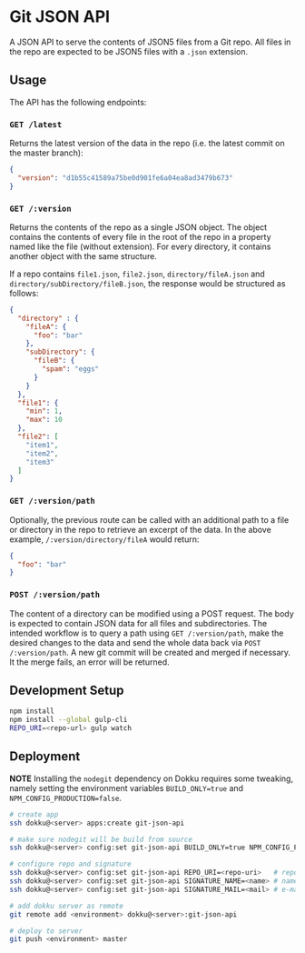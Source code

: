 # Git JSON API

A JSON API to serve the contents of JSON5 files from a Git repo. All files in the repo are expected to be JSON5 files with a `.json` extension.

## Usage

The API has the following endpoints:

### `GET /latest`

Returns the latest version of the data in the repo (i.e. the latest commit on the master branch):

```json
{
  "version": "d1b55c41589a75be0d901fe6a04ea8ad3479b673"
}
```

### `GET /:version`

Returns the contents of the repo as a single JSON object. The object contains the contents of every file in the root of the repo in a property named like the file (without extension). For every directory, it contains another object with the same structure.

If a repo contains `file1.json`, `file2.json`, `directory/fileA.json` and `directory/subDirectory/fileB.json`, the response would be structured as follows:

```json
{
  "directory" : {
    "fileA": {
      "foo": "bar"
    },
    "subDirectory": {
      "fileB": {
        "spam": "eggs"
      }
    }
  },
  "file1": {
    "min": 1,
    "max": 10
  },
  "file2": [
    "item1",
    "item2",
    "item3"
  ]
}
```

### `GET /:version/path`

Optionally, the previous route can be called with an additional path to a file or directory in the repo to retrieve an excerpt of the data. In the above example, `/:version/directory/fileA` would return:

```json
{
  "foo": "bar"
}
```

### `POST /:version/path`

The content of a directory can be modified using a POST request. The body is expected to contain JSON data for all files and subdirectories. The intended workflow is to query a path using `GET /:version/path`, make the desired changes to the data and send the whole data back via `POST /:version/path`. A new git commit will be created and merged if necessary. It the merge fails, an error will be returned.

## Development Setup

```bash
npm install
npm install --global gulp-cli
REPO_URI=<repo-url> gulp watch
```

## Deployment

**NOTE** Installing the `nodegit` dependency on Dokku requires some tweaking, namely setting the environment variables `BUILD_ONLY=true` and `NPM_CONFIG_PRODUCTION=false`.

```bash
# create app
ssh dokku@<server> apps:create git-json-api

# make sure nodegit will be build from source
ssh dokku@<server> config:set git-json-api BUILD_ONLY=true NPM_CONFIG_PRODUCTION=false

# configure repo and signature
ssh dokku@<server> config:set git-json-api REPO_URI=<repo-uri>   # repository to be served
ssh dokku@<server> config:set git-json-api SIGNATURE_NAME=<name> # name for generated commits
ssh dokku@<server> config:set git-json-api SIGNATURE_MAIL=<mail> # e-mail address for generated commits

# add dokku server as remote
git remote add <environment> dokku@<server>:git-json-api

# deploy to server
git push <environment> master
```
